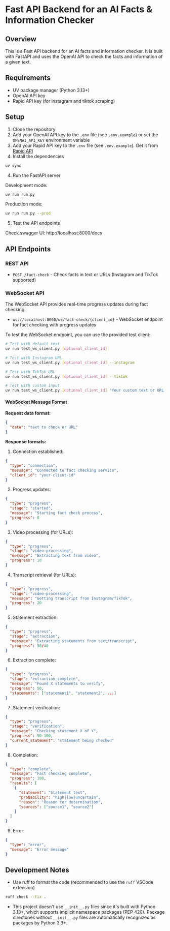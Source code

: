 # Fast API Backend for an AI Facts & Information Checker

## Overview

This is a Fast API backend for an AI facts and information checker. It is built with FastAPI and uses the OpenAI API to check the facts and information of a given text.

## Requirements

- UV package manager (Python 3.13+)
- OpenAI API key
- Rapid API key (for instagram and tiktok scraping)

## Setup

1. Clone the repository
2. Add your OpenAI API key to the `.env` file (see `.env.example`) or set the `OPENAI_API_KEY` environment variable
3. Add your Rapid API key to the `.env` file (see `.env.example`). Get it from [Rapid API](https://rapidapi.com/hub)
4. Install the dependencies

```bash
uv sync
```

4. Run the FastAPI server

Development mode:

```bash
uv run run.py
```

Production mode:

```bash
uv run run.py --prod
```

5. Test the API endpoints

Check swagger UI: http://localhost:8000/docs

## API Endpoints

### REST API

- `POST /fact-check` - Check facts in text or URLs (Instagram and TikTok supported)

### WebSocket API

The WebSocket API provides real-time progress updates during fact checking.

- `ws://localhost:8000/ws/fact-check/{client_id}` - WebSocket endpoint for fact checking with progress updates

To test the WebSocket endpoint, you can use the provided test client:

```bash
# Test with default text
uv run test_ws_client.py [optional_client_id]

# Test with Instagram URL
uv run test_ws_client.py [optional_client_id] --instagram

# Test with TikTok URL
uv run test_ws_client.py [optional_client_id] --tiktok

# Test with custom input
uv run test_ws_client.py [optional_client_id] "Your custom text or URL here"
```

#### WebSocket Message Format

**Request data format:**

```json
{
  "data": "text to check or URL"
}
```

**Response formats:**

1. Connection established:

```json
{
  "type": "connection",
  "message": "Connected to fact checking service",
  "client_id": "your-client-id"
}
```

2. Progress updates:

```json
{
  "type": "progress",
  "stage": "started",
  "message": "Starting fact check process",
  "progress": 0
}
```

3. Video processing (for URLs):

```json
{
  "type": "progress",
  "stage": "video-processing",
  "message": "Extracting text from video",
  "progress": 10
}
```

4. Transcript retrieval (for URLs):

```json
{
  "type": "progress",
  "stage": "video-processing",
  "message": "Getting transcript from Instagram/TikTok",
  "progress": 20
}
```

5. Statement extraction:

```json
{
  "type": "progress",
  "stage": "extraction",
  "message": "Extracting statements from text/transcript",
  "progress": 30/40
}
```

6. Extraction complete:

```json
{
  "type": "progress",
  "stage": "extraction_complete",
  "message": "Found X statements to verify",
  "progress": 50,
  "statements": ["statement1", "statement2", ...]
}
```

7. Statement verification:

```json
{
  "type": "progress",
  "stage": "verification",
  "message": "Checking statement X of Y",
  "progress": 50-100,
  "current_statement": "statement being checked"
}
```

8. Completion:

```json
{
  "type": "complete",
  "message": "Fact checking complete",
  "progress": 100,
  "results": [
    {
      "statement": "Statement text",
      "probability": "high|low|uncertain",
      "reason": "Reason for determination",
      "sources": ["source1", "source2"]
    }
  ]
}
```

9. Error:

```json
{
  "type": "error",
  "message": "Error message"
}
```

## Development Notes

- Use ruff to format the code (recommended to use the `ruff` VSCode extension)

```bash
ruff check --fix .
```

- This project doesn't use `__init__.py` files since it's built with Python 3.13+, which supports implicit namespace packages (PEP 420). Package directories without `__init__.py` files are automatically recognized as packages by Python 3.3+.

